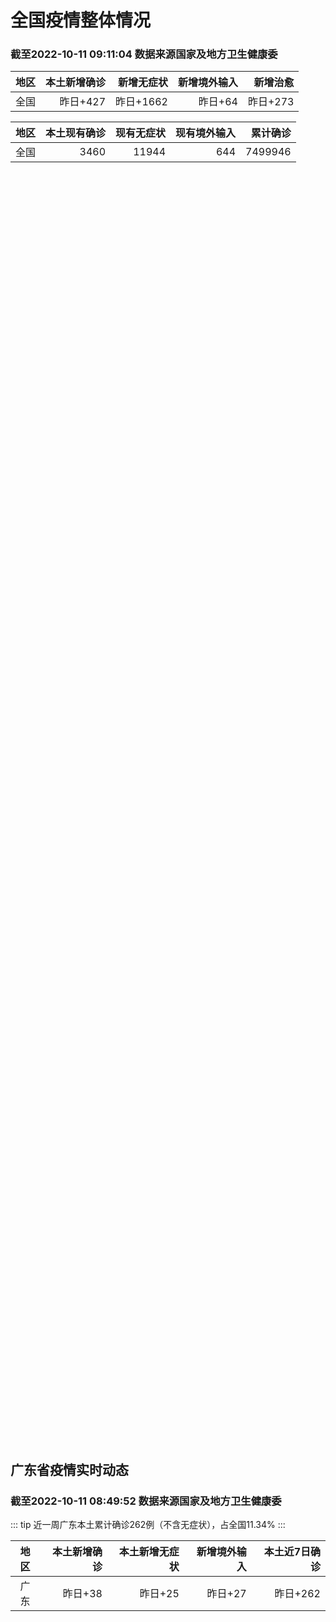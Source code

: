 
# 全国疫情整体情况
### 截至2022-10-11 09:11:04 数据来源国家及地方卫生健康委

|地区|本土新增确诊|新增无症状|新增境外输入|新增治愈|
|:--:|---:|---:|---:|---:|
|全国|昨日+427|昨日+1662|昨日+64|昨日+273|

|地区|本土现有确诊|现有无症状|现有境外输入|累计确诊|
|:--:|---:|---:|---:|---:|
|全国|3460|11944|644|7499946|

<div id="chinaDayModify" style="width:100%;height:500px;margin-bottom:10px;"></div>
<div id="chinaAddHistoryData" style="width:100%;height:500px;margin-bottom:10px;"></div>
<div id="chinaNowHistoryData" style="width:100%;height:500px;margin-bottom:10px;"></div>
<div id="chinaTotalHistoryData" style="width:100%;height:500px;margin-bottom:10px;"></div>


## 广东省疫情实时动态
### 截至2022-10-11 08:49:52 数据来源国家及地方卫生健康委

::: tip 近一周广东本土累计确诊262例（不含无症状），占全国11.34%
:::

|地区|本土新增确诊|本土新增无症状|新增境外输入|本土近7日确诊|
|:--:|---:|---:|---:|---:|
|广东|昨日+38|昨日+25|昨日+27|昨日+262|

<div id="guangdongModify" style="width:100%;height:500px;margin-bottom:10px;"></div>
<div id="guangdongTotalHistory" style="width:100%;height:500px;margin-bottom:10px;"></div>
<div id="guangzhouModifyHistory" style="width:100%;height:500px;margin-bottom:10px;"></div>


<script>
import * as echarts from 'echarts'
export default {
  mounted () {
    this.chartChDay = echarts.init(document.getElementById("chinaDayModify"), "dark")
,this.chartChAdd = echarts.init(document.getElementById("chinaAddHistoryData"), "dark")
,this.chartChNow = echarts.init(document.getElementById("chinaNowHistoryData"), "dark")
,this.chartChTotal = echarts.init(document.getElementById("chinaTotalHistoryData"), "dark")
,this.chartGdMod = echarts.init(document.getElementById("guangdongModify"), "dark")
,this.chartGdTotal = echarts.init(document.getElementById("guangdongTotalHistory"), "dark")
,this.chartGzMod = echarts.init(document.getElementById("guangzhouModifyHistory"), "dark")


    const option_gd_mod = {
      title: {
        text: '广东疫情新增趋势（人）'
      },
      tooltip: {
        trigger: 'axis'
      },
      legend: {
        data: ['本土新增确诊', '本土新增无症状', '新增境外输入']
      },
      grid: {
        left: '3%',
        right: '4%',
        bottom: '3%',
        containLabel: true
      },
      toolbox: {
        feature: {
          saveAsImage: {}
        }
      },
      xAxis: {
        type: 'category',
        boundaryGap: false,
        data: ["08.13","08.14","08.15","08.16","08.17","08.18","08.19","08.20","08.21","08.22","08.23","08.24","08.25","08.26","08.27","08.28","08.29","08.30","08.31","09.01","09.02","09.03","09.04","09.05","09.06","09.07","09.08","09.09","09.10","09.11","09.12","09.13","09.14","09.15","09.16","09.17","09.18","09.19","09.20","09.21","09.22","09.23","09.24","09.25","09.26","09.27","09.28","09.29","09.30","10.01","10.02","10.03","10.04","10.05","10.06","10.07","10.08","10.09","10.10",]
      },
      yAxis: {
        type: 'value'
      },
      series: [
        {
          name: '本土新增确诊',
          type: 'line',
          stack: 'Total',
          smooth: true,
          data: [14,12,9,9,6,6,8,9,9,7,17,4,4,6,13,10,24,25,40,55,65,79,63,43,42,27,36,26,15,17,7,6,5,5,3,2,1,0,3,1,2,5,6,7,12,4,18,16,22,17,19,27,34,37,41,47,34,31,38,]
        },
        {
          name: '本土新增无症状',
          type: 'line',
          stack: 'Total',
          smooth: true,
          data: [1,4,8,2,2,1,7,9,11,1,5,2,4,2,4,3,12,21,34,41,40,24,26,17,18,12,28,6,10,11,4,3,4,1,1,1,2,1,2,2,4,0,0,5,5,2,5,15,21,10,24,16,24,27,34,27,21,24,25,]
        },
        {
          name: '新增境外输入',
          type: 'line',
          stack: 'Total',
          smooth: true,
          data: [13,15,3,14,7,9,10,9,17,17,13,16,18,15,19,12,11,10,13,16,17,18,16,16,19,6,16,23,19,21,12,11,8,10,15,7,11,15,12,13,14,15,12,19,14,15,21,15,11,29,11,19,18,19,27,10,14,27,27,]
        }
      ]
    };

    const option_gd_total = {
      title: {
        text: '广东疫情概览（人）'
      },
      tooltip: {
        trigger: 'axis'
      },
      legend: {
        data: ['累计确诊', '累计治愈']
      },
      grid: {
        left: '3%',
        right: '4%',
        bottom: '3%',
        containLabel: true
      },
      toolbox: {
        feature: {
          saveAsImage: {}
        }
      },
      xAxis: {
        type: 'category',
        boundaryGap: false,
        data: ["08.13","08.14","08.15","08.16","08.17","08.18","08.19","08.20","08.21","08.22","08.23","08.24","08.25","08.26","08.27","08.28","08.29","08.30","08.31","09.01","09.02","09.03","09.04","09.05","09.06","09.07","09.08","09.09","09.10","09.11","09.12","09.13","09.14","09.15","09.16","09.17","09.18","09.19","09.20","09.21","09.22","09.23","09.24","09.25","09.26","09.27","09.28","09.29","09.30","10.01","10.02","10.03","10.04","10.05","10.06","10.07","10.08","10.09","10.10",]
      },
      yAxis: {
        type: 'value'
      },
      series: [
        {
          name: '累计确诊',
          type: 'line',
          stack: 'Total',
          smooth: true,
          data: [8575,8602,8614,8637,8650,8665,8683,8701,8727,8751,8781,8801,8822,8844,8879,8898,8933,8968,9021,9092,9174,9271,9350,9413,9474,9507,9559,9608,9642,9680,9699,9716,9729,9744,9762,9771,9783,9798,9813,9827,9843,9863,9881,9905,9931,9950,9991,10022,10055,10101,10131,10177,10229,10285,10353,10410,10458,10516,10581,]
        },
        {
          name: '累计治愈',
          type: 'line',
          stack: 'Total',
          smooth: true,
          data: [8142,8165,8183,8207,8225,8252,8268,8289,8323,8343,8367,8399,8430,8470,8507,8529,8561,8591,8620,8641,8671,8708,8725,8744,8775,8804,8831,8855,8888,8923,8959,9011,9075,9140,9140,9140,9140,9140,9140,9140,9529,9529,9529,9529,9529,9529,9529,9529,9529,9529,9529,9529,9529,9529,9877,9877,9877,9972,9972,]
        }
      ]
    };

    const option_gz_mod = {
      title: {
        text: '广州疫情新增趋势（人）'
      },
      tooltip: {
        trigger: 'axis'
      },
      legend: {
        data: ['本土新增确诊', '本土新增无症状']
      },
      grid: {
        left: '3%',
        right: '4%',
        bottom: '3%',
        containLabel: true
      },
      toolbox: {
        feature: {
          saveAsImage: {}
        }
      },
      xAxis: {
        type: 'category',
        boundaryGap: false,
        data: ["0813","0814","0815","0816","0817","0818","0819","0820","0821","0822","0823","0824","0825","0826","0827","0828","0829","0830","0831","0901","0902","0903","0904","0905","0906","0907","0908","0909","0910","0911","0912","0913","0914","0915","0916","0917","0918","0919","0920","0921","0922","0923","0924","0925","0926","0927","0928","0929","0930","1001","1002","1003","1004","1005","1006","1007","1008","1009","1010",]
      },
      yAxis: {
        type: 'value'
      },
      series: [
        {
          name: '本土新增确诊',
          type: 'line',
          stack: 'Total',
          smooth: true,
          data: [0,1,1,3,0,2,0,0,2,0,2,0,0,0,1,1,0,5,5,3,7,4,8,5,6,3,2,0,0,0,0,0,0,0,0,1,0,0,0,0,1,4,5,2,2,0,1,1,2,0,5,10,12,14,21,17,18,5,13,]
        },
        {
          name: '本土新增无症状',
          type: 'line',
          stack: 'Total',
          smooth: true,
          data: [0,0,0,0,1,0,0,0,2,0,0,0,0,0,1,1,0,0,4,2,3,0,1,3,1,1,0,0,0,0,0,0,0,0,1,0,1,0,1,2,4,0,0,0,1,1,0,2,0,0,3,7,5,13,8,12,9,15,1,]
        }
      ]
    };

    const option_ch_day  = {
      series: [
        {
          type: 'treemap',
          data: [
            {
              name: '本土新增确诊昨日+427',
              value: 427,
            },
            {
              name: '新增无症状昨日+1662',
              value: 1662,
            },
            {
              name: '新增境外输入昨日+64',
              value: 64,
            },
            {
              name: '新增治愈昨日+273',
              value: 273,
            },
          ]
        }
      ]
    };

    const option_ch_add = {
      title: {
        text: '新增疫情整体走势'
      },
      tooltip: {
        trigger: 'axis'
      },
      legend: {
        data: ['本土确诊', '无症状感染', '新增境外输入']
      },
      grid: {
        left: '3%',
        right: '4%',
        bottom: '3%',
        containLabel: true
      },
      toolbox: {
        feature: {
          saveAsImage: {}
        }
      },
      xAxis: {
        type: 'category',
        boundaryGap: false,
        data: ["08.11","08.12","08.13","08.14","08.15","08.16","08.17","08.18","08.19","08.20","08.21","08.22","08.23","08.24","08.25","08.26","08.27","08.28","08.29","08.30","08.31","09.01","09.02","09.03","09.04","09.05","09.06","09.07","09.08","09.09","09.10","09.11","09.12","09.13","09.14","09.15","09.16","09.17","09.18","09.19","09.20","09.21","09.22","09.23","09.24","09.25","09.26","09.27","09.28","09.29","09.30","10.01","10.02","10.03","10.04","10.05","10.06","10.07","10.08","10.09","10.10",]
      },
      yAxis: {
        type: 'value'
      },
      series: [
        {
          name: '本土确诊',
          type: 'line',
          stack: 'Total',
          smooth: true,
          data: [648,646,623,692,530,566,614,559,578,553,360,308,380,345,262,250,259,301,349,349,307,318,440,314,303,264,323,241,259,239,179,164,188,196,126,102,76,106,92,104,123,114,121,129,159,235,173,119,106,97,106,116,189,250,223,183,216,447,441,373,427,]
        },
        {
          name: '无症状感染',
          type: 'line',
          stack: 'Total',
          smooth: true,
          data: [1203,1359,1844,1620,1838,2322,2810,2119,1591,1628,1464,1440,1261,1289,1239,1106,1035,1255,1368,1326,1596,1567,1379,1359,1249,1235,1247,1093,1033,994,959,785,727,762,823,746,505,930,715,525,485,512,627,624,601,597,636,625,526,625,549,432,466,626,747,1005,1267,1301,1307,1566,1662,]
        },
        {
          name: '新增境外输入',
          type: 'line',
          stack: 'Total',
          smooth: true,
          data: [56,58,61,78,61,71,68,44,61,49,67,74,33,45,50,50,48,51,33,43,61,55,62,70,46,46,57,39,42,51,55,62,54,41,41,59,64,48,55,48,43,51,54,59,58,60,72,75,64,59,66,63,51,57,50,46,72,54,62,61,64,]
        }
      ]
    };

    const option_ch_now = {
      title: {
        text: '现有疫情整体走势'
      },
      tooltip: {
        trigger: 'axis'
      },
      legend: {
        data: ['本土确诊', '无症状感染', '新增境外输入']
      },
      grid: {
        left: '3%',
        right: '4%',
        bottom: '3%',
        containLabel: true
      },
      toolbox: {
        feature: {
          saveAsImage: {}
        }
      },
      xAxis: {
        type: 'category',
        boundaryGap: false,
        data: ["08.11","08.12","08.13","08.14","08.15","08.16","08.17","08.18","08.19","08.20","08.21","08.22","08.23","08.24","08.25","08.26","08.27","08.28","08.29","08.30","08.31","09.01","09.02","09.03","09.04","09.05","09.06","09.07","09.08","09.09","09.10","09.11","09.12","09.13","09.14","09.15","09.16","09.17","09.18","09.19","09.20","09.21","09.22","09.23","09.24","09.25","09.26","09.27","09.28","09.29","09.30","10.01","10.02","10.03","10.04","10.05","10.06","10.07","10.08","10.09","10.10",]
      },
      yAxis: {
        type: 'value'
      },
      series: [
        {
          name: '本土确诊',
          type: 'line',
          stack: 'Total',
          smooth: true,
          data: [3426,4020,4580,5196,5667,6140,6696,7061,7550,7749,7884,7679,7426,7132,7027,6660,6364,6101,5973,5834,5779,5658,5756,5636,5668,5670,5709,5713,5666,5575,5403,5083,4851,4714,4334,3681,3502,3293,3070,2881,2726,2606,2494,2477,2395,2404,2381,2378,2365,2359,2301,2314,2306,2341,2261,2263,2329,2666,2977,3240,3460,]
        },
        {
          name: '无症状感染',
          type: 'line',
          stack: 'Total',
          smooth: true,
          data: [636,648,652,677,680,704,716,699,693,700,699,712,660,632,621,597,568,547,510,501,519,530,551,562,559,557,571,548,560,560,567,568,566,563,550,565,586,572,576,577,571,577,564,563,552,558,585,613,632,610,608,631,623,629,615,620,628,633,641,646,644,]
        },
        {
          name: '新增境外输入',
          type: 'line',
          stack: 'Total',
          smooth: true,
          data: [6374,7355,9003,10303,11867,13876,16430,18156,19300,20038,20791,21414,21435,21470,21752,21618,21301,21326,21729,22052,22906,23471,23260,23287,23491,23860,24163,24009,23400,22660,22555,21919,21298,20832,20206,18729,18148,17756,17213,16241,14762,14010,13518,11627,11277,10573,10414,10373,10105,9829,9770,9618,8814,8449,8109,8069,8744,9419,10193,11206,11944,]
        }
      ]
    };

    const option_ch_total = {
      title: {
        text: '累计疫情整体走势'
      },
      tooltip: {
        trigger: 'axis'
      },
      legend: {
        data: ['确诊(含港澳台)', '死亡(含港澳台)']
      },
      grid: {
        left: '3%',
        right: '4%',
        bottom: '3%',
        containLabel: true
      },
      toolbox: {
        feature: {
          saveAsImage: {}
        }
      },
      xAxis: {
        type: 'category',
        boundaryGap: false,
        data: ["08.11","08.12","08.13","08.14","08.15","08.16","08.17","08.18","08.19","08.20","08.21","08.22","08.23","08.24","08.25","08.26","08.27","08.28","08.29","08.30","08.31","09.01","09.02","09.03","09.04","09.05","09.06","09.07","09.08","09.09","09.10","09.11","09.12","09.13","09.14","09.15","09.16","09.17","09.18","09.19","09.20","09.21","09.22","09.23","09.24","09.25","09.26","09.27","09.28","09.29","09.30","10.01","10.02","10.03","10.04","10.05","10.06","10.07","10.08","10.09","10.10",]
      },
      yAxis: {
        type: 'value'
      },
      series: [
        {
          name: '确诊(含港澳台)',
          type: 'line',
          stack: 'Total',
          smooth: true,
          data: [5422523,5445908,5468619,5491267,5508415,5532984,5559514,5584597,5609324,5633111,5656972,5675269,5703179,5733500,5762559,5790726,5817871,5846327,5868458,5901615,5938060,5974028,6009747,6044288,6080405,6106096,6144277,6187141,6223835,6259551,6296680,6330038,6356783,6404975,6455788,6502479,6545234,6585920,6626392,6655661,6701113,6748819,6792066,6833790,6872895,6912675,6942179,6988610,7037863,7083359,7127469,7171159,7215114,7249310,7299603,7355347,7402656,7454504,7499946,7499946,7499946,]
        },
        {
          name: '死亡(含港澳台)',
          type: 'line',
          stack: 'Total',
          smooth: true,
          data: [24129,24164,24207,24232,24258,24285,24322,24361,24401,24442,24471,24499,24525,24557,24603,24655,24699,24740,24766,24806,24836,24883,24927,24976,25019,25058,25088,25130,25171,25237,25275,25315,25354,25381,25428,25491,25553,25603,25671,25712,25744,25792,25868,26074,26132,26176,26244,26278,26330,26388,26446,26500,26568,26609,21422,26706,26769,26823,26823,26823,26823,]
        }
      ]
    };

    this.chartGdMod.setOption(option_gd_mod);
    this.chartGdTotal.setOption(option_gd_total);
    this.chartGzMod.setOption(option_gz_mod);
    this.chartChDay.setOption(option_ch_day);
    this.chartChAdd.setOption(option_ch_add);
    this.chartChNow.setOption(option_ch_now);
    this.chartChTotal.setOption(option_ch_total);
  }
}
</script>

## 广东省各地区疫情情况

::: danger 72个中高风险地区
:::

|地区|本土新增确诊|本土新增无症状|本土近7日确诊|中高风险地区|
|:--:|---:|---:|---:|---:|
|深圳|+14|+19|+51|+38|
|广州|+13|+1|+100|0|
|韶关|+3|0|+23|+15|
|惠州|+2|+2|+38|+15|
|东莞|+2|0|+9|+2|
|珠海|+2|0|+6|0|
|云浮|+1|0|+5|0|
|清远|+1|0|+2|0|
|肇庆|0|+2|0|0|
|汕尾|0|+1|+1|0|
|佛山|0|0|+9|0|
|湛江|0|0|+6|0|
|江门|0|0|+6|0|
|中山|0|0|+3|0|
|汕头|0|0|+2|0|
|茂名|0|0|+1|0|
|阳江|0|0|0|0|
|梅州|0|0|0|0|
|揭阳|0|0|0|+2|
|潮州|0|0|0|0|
|河源|0|0|0|0|


## 广东疫情热点动态

  
### 10-11 10:36
::: tip 肇庆市昨日新增2例外省输入新冠病毒无症状感染者
2022年10月10日0时至24时，肇庆市新增2例外省输入新冠病毒无症状感染者。新增1例境外输入新冠病毒无症状感染者，为美国输入。新增2例外省输入新冠病毒无症状感染者情况：患者1：男，32岁，现住肇庆...

信息来源：南方都市报

[阅读全文](https://h5.baike.qq.com/mobile/landing.html?docid=20221011A024T200&isNews=1&adtag=wxjk.yqssc.yqdt)
:::

### 10-11 09:45
::: tip 广东东莞市新增2例确诊病例，为跨区域协查发现
“东莞发布”微信公众号消息，10月10日0—24时，东莞市新增2例外省输入确诊病例，均为跨区域协查发现，情况如下：确诊病例1：男，36岁，外省来莞货车司机。10月1日、2日、5日、6日新冠病毒核酸检测...

信息来源：界面新闻

[阅读全文](https://h5.baike.qq.com/mobile/landing.html?docid=20221011A01M5500&isNews=1&adtag=wxjk.yqssc.yqdt)
:::

### 10-11 09:31
::: tip 惠州市仲恺高新区惠环街道喜悦城小区解除临时管控措施
南都讯 记者杨振华 10月10日，仲恺高新区防控新冠肺炎疫情工作领导小组办公室发布通告，根据疫情防控进展，按照国务院应对新型冠状病毒肺炎疫情联防联控机制综合组《新型冠状病毒肺炎疫情防控方案（第九版）》...

南方都市报

[阅读全文](https://view.inews.qq.com/a/20221011A01HFX00?&chlid=news_news_top&uid=101705948131#)
:::

### 10-11 09:20
::: tip 10日深圳新增14例确诊病例、19例无症状感染者
文/羊城晚报全媒体记者 郑明达10月11日，记者从深圳市卫健委获悉，10月10日0-24时，深圳新增33例阳性病例，其中外省输入人员关联病例共计27例。14例诊断为新冠肺炎确诊病例，19例诊断为新冠病...

信息来源：羊城派

[阅读全文](https://h5.baike.qq.com/mobile/landing.html?docid=20221011A01E6600&isNews=1&adtag=wxjk.yqssc.yqdt)
:::

### 10-11 09:14
::: tip 最新！南山、福田发布通告，涉3街道
今天（10月11日）

南山、福田发布通告

一起来关注详细情况！...

深圳大件事

[阅读全文](https://mp.weixin.qq.com/s?__biz=MzA4NTczOTMzMQ==&mid=2651388496&idx=2&sn=4ba7fdbaed862ed80e37948746f37e81&chksm=842f087cb358816a9f256a4819f8391cc3467cc0039a1580987accf42f89972470192bee4d4b&mpshare=1&scene=1&srcid=1011kJF1hYhW3cp05O3ZCBKV&sharer_sharetime=1665452616715&sharer_shareid=cf6417681f1ab593d86f6816cedb531b&version=4.0.18.6008&platform=win#rd)
:::

### 10-11 09:14
::: tip 这些区域，暂停校外培训、托管机构线下服务！宝安最新通知
根据当前我区疫情防控工作需要，为落实《新型冠状病毒肺炎防控方案（第九版）》的疫情防控规定，经宝安区校园疫情防控工作专班研究决定，暂停我区部分区域校外培训及托管机构线下服务。现通知如下：



一、严格...

深圳大件事

[阅读全文](https://mp.weixin.qq.com/s?__biz=MzA4NTczOTMzMQ==&mid=2651388496&idx=3&sn=41d6095db4f870a9de5f572080836760&chksm=842f087cb358816a4c587ab587033310751ac45c752ffb717b73063255cb3fe962610acaea06&mpshare=1&scene=1&srcid=1011NVHdH6ljj8Xn2kUn9zp2&sharer_sharetime=1665452628246&sharer_shareid=cf6417681f1ab593d86f6816cedb531b&version=4.0.18.6008&platform=win#rd)
:::

### 10-11 08:57
::: tip 深圳10月10日新增14例确诊病例和19例无症状感染者
据深圳卫健委，10月10日0-24时，深圳新增33例阳性病例，其中外省输入人员关联病例共计27例。14例诊断为新冠肺炎确诊病例，19例诊断为新冠病毒无症状感染者。其中，在集中隔离观察人员中发现21例，...

信息来源：界面新闻

[阅读全文](https://h5.baike.qq.com/mobile/landing.html?docid=20221011A016LQ00&isNews=1&adtag=wxjk.yqssc.yqdt)
:::

### 10-11 08:42
::: tip 广东昨日新增本土确诊病例38例 新增本土无症状感染者25例
10月10日0-24时，全省新增本土确诊病例28例（广州7例，深圳14例，韶关3例，惠州1例，东莞2例，清远1例）；新增本土无症状感染者25例（广州1例，深圳19例，惠州2例，汕尾1例，肇庆2例）；另...

信息来源：环球网

[阅读全文](https://h5.baike.qq.com/mobile/landing.html?docid=20221011A013A100&isNews=1&adtag=wxjk.yqssc.yqdt)
:::

### 10-11 08:39
::: tip 广州番禺：将对石碁镇、市桥街、桥南街、大龙街、沙湾街开展全员核酸检测
据“广州番禺发布”消息：番禺区关于对石碁镇、市桥街、桥南街、大龙街、沙湾街开展全员核酸检测工作的通知广大居民朋友们：因疫情防控需要，根据统一安排，我区定于10月11日、12日、13日对石碁镇、桥南街，...

信息来源：南方都市报

[阅读全文](https://h5.baike.qq.com/mobile/landing.html?docid=20221011A011ZW00&isNews=1&adtag=wxjk.yqssc.yqdt)
:::

### 10-11 07:34
::: tip 深圳：2名省外返深人员未按要求执行疫情防控有关政策措施被立案调查
“幸福福田”微信公众号消息，​10月9日，深圳市在省外返深人员中发现蒋某某（女，32岁）、王某某（男，30岁）核酸检测呈阳性。经疾控部门流调显示，蒋某某、王某某从外地返深后，未按要求执行疫情防控有关政...

信息来源：界面新闻

[阅读全文](https://h5.baike.qq.com/mobile/landing.html?docid=20221011A00PMD00&isNews=1&adtag=wxjk.yqssc.yqdt)
:::

